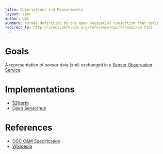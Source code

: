 ```yaml
---
title: Observations and Measurements
layout: spec
author: OGC
summary: Format definition by the Open Geospatial Consortium that defines 
redirect_to: http://specs.okfnlabs.org/reference/ogc/formats/om.html
---
```


Goals
=====

A representation of sensor data (xml) exchanged in a [Sensor Observation Service](../protocols/sos.html)

Implementations
===============

* [52North](http://52north.org)
* [Open Sensorhub](http://opensensorhub.org)

References
==========

-   [OGC O&M Specification](http://portal.opengeospatial.org/files/?artifact_id=41579)
- [Wikipedia](http://en.wikipedia.org/wiki/Observations_and_Measurements)

